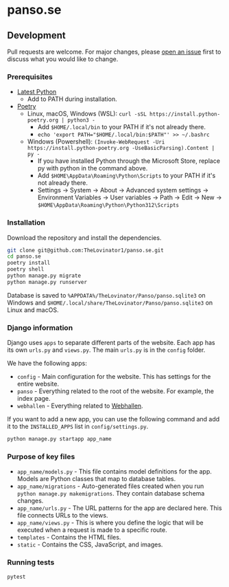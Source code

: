 # panso.se

## Development

Pull requests are welcome. For major changes, please [open an issue](https://github.com/TheLovinator1/panso.se/issues) first to discuss what you would like to change.

### Prerequisites

- [Latest Python](https://www.python.org/)
  - Add to PATH during installation.
- [Poetry](https://python-poetry.org/)
  - Linux, macOS, Windows (WSL): `curl -sSL https://install.python-poetry.org | python3 -`
    - Add `$HOME/.local/bin` to your PATH if it's not already there.
    - `echo 'export PATH="$HOME/.local/bin:$PATH"' >> ~/.bashrc`
  - Windows (Powershell): `(Invoke-WebRequest -Uri https://install.python-poetry.org -UseBasicParsing).Content | py -`
    - If you have installed Python through the Microsoft Store, replace py with python in the command above.
    - Add `$HOME\AppData\Roaming\Python\Scripts` to your PATH if it's not already there.
    - Settings -> System -> About -> Advanced system settings -> Environment Variables -> User variables -> Path -> Edit -> New -> `$HOME\AppData\Roaming\Python\Python312\Scripts`

### Installation

Download the repository and install the dependencies.

```bash
git clone git@github.com:TheLovinator1/panso.se.git
cd panso.se
poetry install
poetry shell
python manage.py migrate
python manage.py runserver
```

Database is saved to `%APPDATA%/TheLovinator/Panso/panso.sqlite3` on Windows and `$HOME/.local/share/TheLovinator/Panso/panso.sqlite3` on Linux and macOS.

### Django information

Django uses `apps` to separate different parts of the website. Each app has its own `urls.py` and `views.py`. The main `urls.py` is in the `config` folder.

We have the following apps:

- `config` - Main configuration for the website. This has settings for the entire website.
- `panso` - Everything related to the root of the website. For example, the index page.
- `webhallen` - Everything related to [Webhallen](https://www.webhallen.com/).

If you want to add a new app, you can use the following command and add it to the `INSTALLED_APPS` list in `config/settings.py`.

```bash
python manage.py startapp app_name
```

### Purpose of key files

- `app_name/models.py` - This file contains model definitions for the app. Models are Python classes that map to database tables.
- `app_name/migrations` - Auto-generated files created when you run `python manage.py makemigrations`. They contain database schema changes.
- `app_name/urls.py` - The URL patterns for the app are declared here. This file connects URLs to the views.
- `app_name/views.py` - This is where you define the logic that will be executed when a request is made to a specific route.
- `templates` - Contains the HTML files.
- `static` - Contains the CSS, JavaScript, and images.

### Running tests

```bash
pytest
```
